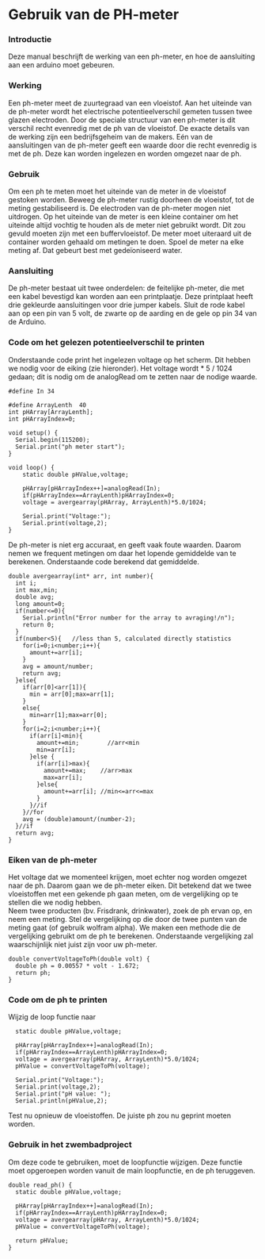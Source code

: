 # Gebruik van de PH-meter

### Introductie
Deze manual beschrijft de werking van een ph-meter, en hoe de aansluiting aan een arduino moet gebeuren.

### Werking
Een ph-meter meet de zuurtegraad van een vloeistof. Aan het uiteinde van de ph-meter wordt het electrische potentieelverschil gemeten tussen twee glazen electroden. Door de speciale structuur van een ph-meter is dit verschil recht evenredig met de ph van de vloeistof. De exacte details van de werking zijn een bedrijfsgeheim van de makers. 
Eén van de aansluitingen van de ph-meter geeft een waarde door die recht evenredig is met de ph. Deze kan worden ingelezen en worden omgezet naar de ph.

### Gebruik
Om een ph te meten moet het uiteinde van de meter in de vloeistof gestoken worden. Beweeg de ph-meter rustig doorheen de vloeistof, tot de meting gestabiliseerd is. 
De electroden van de ph-meter mogen niet uitdrogen. Op het uiteinde van de meter is een kleine container om het uiteinde altijd vochtig te houden als de meter niet gebruikt wordt. Dit zou gevuld moeten zijn met een buffervloeistof. De meter moet uiteraard uit de container worden gehaald om metingen te doen.
Spoel de meter na elke meting af. Dat gebeurt best met gedeïoniseerd water.

### Aansluiting
De ph-meter bestaat uit twee onderdelen: de feitelijke ph-meter, die met een kabel bevestigd kan worden aan een printplaatje. Deze printplaat heeft drie gekleurde aansluitingen voor drie jumper kabels. Sluit de rode kabel aan op een pin van 5 volt, de zwarte op de aarding en de gele op pin 34 van de Arduino.

### Code om het gelezen potentieelverschil te printen

Onderstaande code print het ingelezen voltage op het scherm. Dit hebben we nodig voor de eiking (zie hieronder). Het voltage wordt * 5 / 1024 gedaan; dit is nodig om de analogRead om te zetten naar de nodige waarde.

```
#define In 34

#define ArrayLenth  40 
int pHArray[ArrayLenth];
int pHArrayIndex=0; 

void setup() {  
  Serial.begin(115200);
  Serial.print("ph meter start");
}

void loop() {
    static double pHValue,voltage;
  
    pHArray[pHArrayIndex++]=analogRead(In);
    if(pHArrayIndex==ArrayLenth)pHArrayIndex=0;
    voltage = avergearray(pHArray, ArrayLenth)*5.0/1024;
      
    Serial.print("Voltage:");
    Serial.print(voltage,2);
}

```

De ph-meter is niet erg accuraat, en geeft vaak foute waarden. Daarom nemen we frequent metingen om daar het lopende gemiddelde van te berekenen. Onderstaande code berekend dat gemiddelde. 

```
double avergearray(int* arr, int number){
  int i;
  int max,min;
  double avg;
  long amount=0;
  if(number<=0){
    Serial.println("Error number for the array to avraging!/n");
    return 0;
  }
  if(number<5){   //less than 5, calculated directly statistics
    for(i=0;i<number;i++){
      amount+=arr[i];
    }
    avg = amount/number;
    return avg;
  }else{
    if(arr[0]<arr[1]){
      min = arr[0];max=arr[1];
    }
    else{
      min=arr[1];max=arr[0];
    }
    for(i=2;i<number;i++){
      if(arr[i]<min){
        amount+=min;        //arr<min
        min=arr[i];
      }else {
        if(arr[i]>max){
          amount+=max;    //arr>max
          max=arr[i];
        }else{
          amount+=arr[i]; //min<=arr<=max
        }
      }//if
    }//for
    avg = (double)amount/(number-2);
  }//if
  return avg;
}
```

### Eiken van de ph-meter

Het voltage dat we momenteel krijgen, moet echter nog worden omgezet naar de ph. Daarom gaan we de ph-meter eiken. Dit betekend dat we twee vloeistoffen met een gekende ph gaan meten, om  de vergelijking op te stellen die we nodig hebben.  
Neem twee producten (bv. Frisdrank, drinkwater), zoek de ph ervan op, en neem een meting.
Stel de vergelijking op die door de twee punten van de meting gaat (of gebruik wolfram alpha). We maken een methode die de vergelijking gebruikt om de ph te berekenen. Onderstaande vergelijking zal waarschijnlijk niet juist zijn voor uw ph-meter.

```
double convertVoltageToPh(double volt) {
  double ph = 0.00557 * volt - 1.672;
  return ph;
}
```

### Code om de ph te printen

Wijzig de loop functie naar 
```
  static double pHValue,voltage;
  
  pHArray[pHArrayIndex++]=analogRead(In);
  if(pHArrayIndex==ArrayLenth)pHArrayIndex=0;
  voltage = avergearray(pHArray, ArrayLenth)*5.0/1024;
  pHValue = convertVoltageToPh(voltage);
      
  Serial.print("Voltage:");
  Serial.print(voltage,2);
  Serial.print("pH value: ");
  Serial.println(pHValue,2);
```

Test nu opnieuw de vloeistoffen. De juiste ph zou nu geprint moeten worden.




### Gebruik in het zwembadproject

Om deze code te gebruiken, moet de loopfunctie wijzigen. Deze functie moet opgeroepen worden vanuit de main loopfunctie, en de ph teruggeven. 

```
double read_ph() {  
  static double pHValue,voltage;
  
  pHArray[pHArrayIndex++]=analogRead(In);
  if(pHArrayIndex==ArrayLenth)pHArrayIndex=0;
  voltage = avergearray(pHArray, ArrayLenth)*5.0/1024;
  pHValue = convertVoltageToPh(voltage);
  
  return pHValue;  
}
```





















